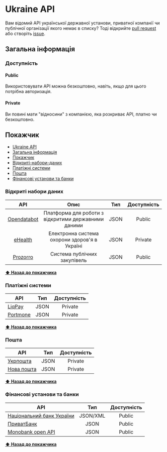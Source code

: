 # Ukraine API

Вам відомий API української державної установи, приватної компанії чи публічної організації якого немає в списку? Тоді відкрийте [pull request](https://github.com/andriyreznik/ukraine-api/pulls) або створіть [issue](https://github.com/andriyreznik/ukraine-api/issues).

## Загальна інформація

### Доступність

#### Public

Використовувати API можна безкоштовно, навіть, якщо для цього потрібна авторизація.

#### Private

Ви повині мати "відносини" з компанією, яка розкриває API, платно чи безкоштовно.

## Покажчик

- [Ukraine API](#Ukraine-API)
- [Загальна інформація](#Загальна-інформація)
- [Покажчик](#Покажчик)
- [Відкриті-набори-даних](#Відкриті-набори-даних)
- [Платіжні системи](#Платіжні-системи)
- [Пошта](#Пошта)
- [Фінансові установи та банки](#Фінансові-установи-та-банки)


### Відкриті набори даних

| API                                                                                                               | Опис                                                | Тип  | Доступність |
| :---------------------------------------------------------------------------------------------------------------: | :-------------------------------------------------: | :--: | :---------: |
| [Opendatabot](https://docs.opendatabot.com/v3/)                                                                   | Платформа для роботи з відкритими державними даними | JSON |   Public    |
| [eHealth](https://uaehealthapi.docs.apiary.io)                                                                    | Електронна система охорони здоров'я в Україні       | JSON |   Private   |
| [Prozorro](https://prozorro-api-docs.readthedocs.io/uk/master/)                                                   | Система публічних закупівель                        | JSON |   Public    |

**[⬆ Назад до покажчика](#Покажчик)**


### Платіжні системи

| API                                                    | Тип  | Доступність |
|--------------------------------------------------------|:----:|:-----------:|
| [LiqPay](https://www.liqpay.ua/documentation/api/home) | JSON |   Private   |
| [Portmone](https://docs.portmone.com.ua/uk/)           | JSON |   Private   |

**[⬆ Назад до покажчика](#Покажчик)**

### Пошта

| API                                                         | Тип  | Доступність |
|-------------------------------------------------------------|:----:|:-----------:|
| [Укрпошта](https://dev.ukrposhta.ua/documentation)          | JSON |   Private   |
| [Нова пошта](https://devcenter.novaposhta.ua/documentation) | JSON |   Private   |

**[⬆ Назад до покажчика](#Покажчик)**

### Фінансові установи та банки

| API                                                                   |   Тип    | Доступність |
|-----------------------------------------------------------------------|:--------:|:-----------:|
| [Національний банк України](https://bank.gov.ua/ua/open-data/api-dev) | JSON/XML |   Public    |
| [ПриватБанк](https://api.privatbank.ua/#p24/main)                     |   JSON   |   Public    |
| [Monobank open API](https://api.monobank.ua/docs/)                    |   JSON   |   Public    |

**[⬆ Назад до покажчика](#Покажчик)**
